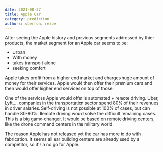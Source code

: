 ```yaml
---
date: 2021-08-27
title: Apple Car
category: prediction
authors: oberron, rezpe
---
```


After seeing the Apple history and previous segments addressed by thier products, the market segment for an Apple car seems to be:
 - Urban
 - With money
 - takes transport alone
 - seeking comfort

Apple takes profit from a higher end market and charges huge amount of money for their services. Apple would then offer their premium cars and then would offer higher end services on top of those.

One of the services Apple would offer is automated + remote driving. Uber, Lyft,... companies in the transportation sector spend 80% of their revenues in driver salaries. Self-driving is not possible at 100% of cases, but can handle 80-90%. Remote driving would solve the difficult remaining cases. This is a big game-changer. It would be based on remote driving centers, like the drone command centers in the military world.

The reason Apple has not released yet the car has more to do with fabrication. It seems all ear building centers are already used by a competitor, so it's a no go for Apple.
